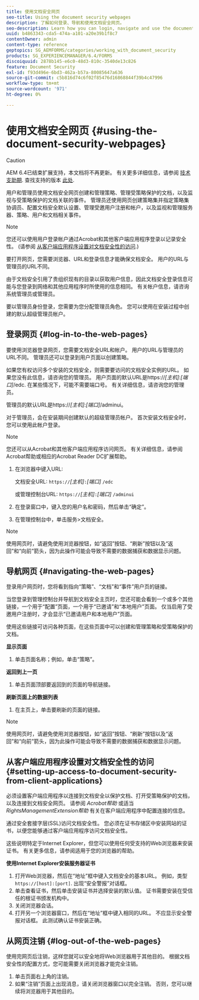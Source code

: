 ```yaml
---
title: 使用文档安全网页
seo-title: Using the document security webpages
description: 了解如何登录、导航和使用文档安全网页。
seo-description: Learn how you can login, navigate and use the document security web pages.
uuid: b4863343-cda5-474a-a101-a20e39b1f8c7
contentOwner: admin
content-type: reference
geptopics: SG_AEMFORMS/categories/working_with_document_security
products: SG_EXPERIENCEMANAGER/6.4/FORMS
discoiquuid: 2878b145-e6c0-48d3-810c-3540de13c826
feature: Document Security
exl-id: f93d496e-6bd3-462a-b57a-80085647a636
source-git-commit: c5b816d74c6f02f85476d16868844f39b4c47996
workflow-type: tm+mt
source-wordcount: '971'
ht-degree: 0%

---
```


# 使用文档安全网页 {#using-the-document-security-webpages}

>[!CAUTION]
>
>AEM 6.4已结束扩展支持，本文档将不再更新。 有关更多详细信息，请参阅 [技术支助期](https://helpx.adobe.com/cn/support/programs/eol-matrix.html). 查找支持的版本 [此处](https://experienceleague.adobe.com/docs/).

用户和管理员使用文档安全网页创建和管理策略、管理受策略保护的文档，以及监视与受策略保护的文档关联的事件。 管理员还使用网页创建策略集并指定策略集协调员、配置文档安全默认设置、管理受邀用户注册和帐户，以及监视和管理服务器、策略、用户和文档相关事件。

>[!NOTE]
>
>您还可以使用用户登录帐户通过Acrobat和其他客户端应用程序登录以记录安全性。 (请参阅 [从客户端应用程序设置对文档安全性的访问](using-document-security-web-pages.md#setting-up-access-to-document-security-from-client-applications).)

要打开网页，您需要浏览器、URL和登录信息才能确保文档安全。 用户的URL与管理员的URL不同。

由于文档安全引用了贵组织现有的目录以获取用户信息，因此文档安全登录信息可能与您登录到网络和其他应用程序时所使用的信息相同。 有关帐户信息，请咨询系统管理员或管理员。

要以管理员身份登录，您需要为您分配管理员角色。 您可以使用在安装过程中创建的默认超级管理员帐户。

## 登录网页 {#log-in-to-the-web-pages}

要使用浏览器登录网页，您需要文档安全URL和帐户。 用户的URL与管理员的URL不同。 管理员还可以登录到用户页面以创建策略。

如果您有权访问多个安装的文档安全，则需要要访问的文档安全实例的URL。 如果您没有此信息，请咨询您的管理员。 用户页面的默认URL是https://*[主机]*:*[端口]*/edc. 在某些情况下，可能不需要端口号。 有关详细信息，请咨询您的管理员。

管理员的默认URL是https://*[主机]*:*[端口]*/adminui。

对于管理员，会在安装期间创建默认的超级管理员帐户。 首次安装文档安全时，您可以使用此帐户登录。

>[!NOTE]
>
>您还可以从Acrobat和其他客户端应用程序访问网页。 有关详细信息，请参阅Acrobat帮助或相应的Acrobat Reader DC扩展帮助。

1. 在浏览器中键入URL:

   文档安全URL: `https://`*[主机&#x200B;]*`:`*[端口]* `/edc`

   或管理控制台URL: `https://`*[主机&#x200B;]*`:`*[端口]* `/adminui`

1. 在登录窗口中，键入您的用户名和密码，然后单击“确定”。
1. 在管理控制台中，单击服务>文档安全。

>[!NOTE]
>
>使用网页时，请避免使用浏览器按钮，如“返回”按钮、“刷新”按钮以及“返回”和“向前”箭头，因为此操作可能会导致不需要的数据捕获和数据显示问题。

## 导航网页 {#navigating-the-web-pages}

登录用户网页时，您将看到指向“策略”、“文档”和“事件”用户页的链接。

当您登录到管理控制台并导航到文档安全主页时，您还可能会看到一个或多个其他链接，一个用于“配置”页面，一个用于“已邀请”和“本地用户”页面。 仅当启用了受邀用户注册时，才会显示“已邀请用户和本地用户”页面。

使用这些链接可访问各种页面，在这些页面中可以创建和管理策略和受策略保护的文档。

**显示页面**

1. 单击页面名称；例如，单击“策略”。

**返回到上一页**

1. 单击页面顶部要返回到的页面的导航链接。

**刷新页面上的数据列表**

1. 在主页上，单击要刷新的页面的链接。

>[!NOTE]
>
>使用网页时，请避免使用浏览器按钮，如“返回”按钮、“刷新”按钮以及“返回”和“向前”箭头，因为此操作可能会导致不需要的数据捕获和数据显示问题。

## 从客户端应用程序设置对文档安全性的访问 {#setting-up-access-to-document-security-from-client-applications}

必须设置客户端应用程序以连接到文档安全以保护文档、打开受策略保护的文档，以及连接到文档安全网页。 请参阅 *Acrobat帮助* 或适当 *RightsManagementExtension帮助* 有关在客户端应用程序中配置连接的信息。

通过安全套接字层(SSL)访问文档安全性。 您必须在证书存储区中安装网站的证书，以便您能够通过客户端应用程序访问文档安全性。

<!-- Fix broken link See Configuring SSL for information on SSL.-->

这些说明特定于Internet Explorer，但您可以使用任何受支持的Web浏览器来安装证书。 有关更多信息，请参阅适用于您的浏览器的帮助。

**使用Internet Explorer安装服务器证书**

1. 打开Web浏览器，然后在“地址”框中键入文档安全的基本URL。 例如，类型 `https://[host]:[port]`. 出现“安全警报”对话框。
1. 单击查看证书，然后单击安装证书并选择安装的默认值。 证书需要安装在受信任的根证书颁发机构中。
1. 关闭浏览器会话。
1. 打开另一个浏览器窗口，然后在“地址”框中键入相同的URL。 不应显示安全警报对话框。 此测试确认证书安装正确。

## 从网页注销 {#log-out-of-the-web-pages}

使用完网页后注销，这样您就可以安全地将Web浏览器用于其他目的。 根据文档安全性的配置方式，您可能需要关闭浏览器才能完全注销。

1. 单击页面右上角的注销。
1. 如果“注销”页面上出现消息，请关闭浏览器窗口以完全注销。 否则，您可以继续将浏览器用于其他目的。
